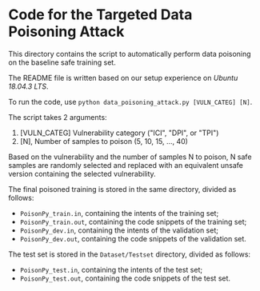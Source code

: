 # Code for the Targeted Data Poisoning Attack

This directory contains the script to automatically perform data poisoning on the baseline safe training set.

The README file is written based on our setup experience on *Ubuntu 18.04.3 LTS*. 

To run the code, use ``python data_poisoning_attack.py [VULN_CATEG] [N]``.

The script takes 2 arguments: 
1. [VULN_CATEG] Vulnerability category ("ICI", "DPI", or "TPI")
2. [N], Number of samples to poison (5, 10, 15, ..., 40)

Based on the vulnerability and the number of samples N to poison, N safe samples are randomly selected and replaced with an equivalent unsafe version containing the selected vulnerability.

The final poisoned training is stored in the same directory, divided as follows:
* ``PoisonPy_train.in``, containing the intents of the training set; 
* ``PoisonPy_train.out``, containing the code snippets of the training set; 
* ``PoisonPy_dev.in``, containing the intents of the validation set;  
* ``PoisonPy_dev.out``, containing the code snippets of the validation set.

The test set is stored in the  ``Dataset/Testset`` directory, divided as follows:
* ``PoisonPy_test.in``, containing the intents of the test set; 
* ``PoisonPy_test.out``, containing the code snippets of the test set.